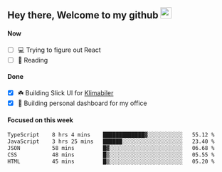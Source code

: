 ## Hey there, Welcome to my github <img src="https://media.giphy.com/media/hvRJCLFzcasrR4ia7z/giphy.gif" width="25px">

#### Now
- [ ] 💻 Trying to figure out React
- [ ] 📕 Reading

#### Done
- [x] ☘️ Building Slick UI for [Klimabiler](https://klimabiler.dk)
- [x] 🚀 Building personal dashboard for my office
 
 #### Focused on this week
<!--START_SECTION:waka-->

```txt
TypeScript    8 hrs 4 mins    █████████████▓░░░░░░░░░░░   55.12 %
JavaScript    3 hrs 25 mins   ██████░░░░░░░░░░░░░░░░░░░   23.40 %
JSON          58 mins         █▓░░░░░░░░░░░░░░░░░░░░░░░   06.68 %
CSS           48 mins         █▒░░░░░░░░░░░░░░░░░░░░░░░   05.55 %
HTML          45 mins         █▒░░░░░░░░░░░░░░░░░░░░░░░   05.20 %
```

<!--END_SECTION:waka-->

